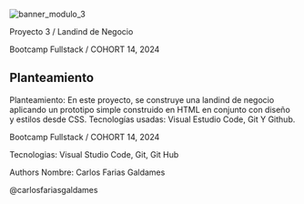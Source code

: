 
![banner_modulo_3](https://github.com/carlosfariasgaldames/Proyecto-3-Landing-de-negocio/assets/162807532/815b179f-eddb-49d5-8660-6b39f193a8ab)

Proyecto 3 / Landind de Negocio

Bootcamp Fullstack / COHORT 14, 2024

## Planteamiento

Planteamiento: En este proyecto, se construye una landind de negocio aplicando un prototipo simple construido en HTML en conjunto con diseño y estilos desde CSS.
Tecnologías usadas: Visual Estudio Code, Git Y Github.

Bootcamp Fullstack / COHORT 14, 2024

Tecnologias:
Visual Studio Code, Git, Git Hub

Authors
Nombre: Carlos Farias Galdames

@carlosfariasgaldames
